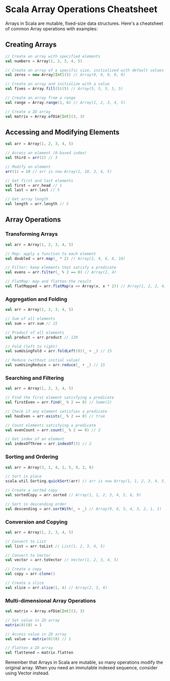 # Scala Array Operations Cheatsheet

Arrays in Scala are mutable, fixed-size data structures. Here's a cheatsheet of common Array operations with examples:

## Creating Arrays

```scala
// Create an array with specified elements
val numbers = Array(1, 2, 3, 4, 5)

// Create an array of a specific size, initialized with default values
val zeros = new Array[Int](5) // Array(0, 0, 0, 0, 0)

// Create an array and initialize with a value
val fives = Array.fill(5)(5) // Array(5, 5, 5, 5, 5)

// Create an array from a range
val range = Array.range(1, 6) // Array(1, 2, 3, 4, 5)

// Create a 2D array
val matrix = Array.ofDim[Int](3, 3)
```

## Accessing and Modifying Elements

```scala
val arr = Array(1, 2, 3, 4, 5)

// Access an element (0-based index)
val third = arr(2) // 3

// Modify an element
arr(1) = 10 // arr is now Array(1, 10, 3, 4, 5)

// Get first and last elements
val first = arr.head // 1
val last = arr.last // 5

// Get array length
val length = arr.length // 5
```

## Array Operations

### Transforming Arrays

```scala
val arr = Array(1, 2, 3, 4, 5)

// Map: apply a function to each element
val doubled = arr.map(_ * 2) // Array(2, 4, 6, 8, 10)

// Filter: keep elements that satisfy a predicate
val evens = arr.filter(_ % 2 == 0) // Array(2, 4)

// FlatMap: map and flatten the result
val flatMapped = arr.flatMap(x => Array(x, x * 2)) // Array(1, 2, 2, 4, 3, 6, 4, 8, 5, 10)
```

### Aggregation and Folding

```scala
val arr = Array(1, 2, 3, 4, 5)

// Sum of all elements
val sum = arr.sum // 15

// Product of all elements
val product = arr.product // 120

// Fold (left to right)
val sumUsingFold = arr.foldLeft(0)(_ + _) // 15

// Reduce (without initial value)
val sumUsingReduce = arr.reduce(_ + _) // 15
```

### Searching and Filtering

```scala
val arr = Array(1, 2, 3, 4, 5)

// Find the first element satisfying a predicate
val firstEven = arr.find(_ % 2 == 0) // Some(2)

// Check if any element satisfies a predicate
val hasEven = arr.exists(_ % 2 == 0) // true

// Count elements satisfying a predicate
val evenCount = arr.count(_ % 2 == 0) // 2

// Get index of an element
val indexOfThree = arr.indexOf(3) // 2
```

### Sorting and Ordering

```scala
val arr = Array(3, 1, 4, 1, 5, 9, 2, 6)

// Sort in place
scala.util.Sorting.quickSort(arr) // arr is now Array(1, 1, 2, 3, 4, 5, 6, 9)

// Create a sorted copy
val sortedCopy = arr.sorted // Array(1, 1, 2, 3, 4, 5, 6, 9)

// Sort in descending order
val descending = arr.sortWith(_ > _) // Array(9, 6, 5, 4, 3, 2, 1, 1)
```

### Conversion and Copying

```scala
val arr = Array(1, 2, 3, 4, 5)

// Convert to List
val list = arr.toList // List(1, 2, 3, 4, 5)

// Convert to Vector
val vector = arr.toVector // Vector(1, 2, 3, 4, 5)

// Create a copy
val copy = arr.clone()

// Create a slice
val slice = arr.slice(1, 4) // Array(2, 3, 4)
```

### Multi-dimensional Array Operations

```scala
val matrix = Array.ofDim[Int](3, 3)

// Set value in 2D array
matrix(0)(0) = 1

// Access value in 2D array
val value = matrix(0)(0) // 1

// Flatten a 2D array
val flattened = matrix.flatten
```

Remember that Arrays in Scala are mutable, so many operations modify the original array. When you need an immutable indexed sequence, consider using Vector instead.
